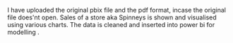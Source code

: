 I have uploaded the original pbix file and the pdf format, incase the original file does'nt open.
Sales of a store aka Spinneys is shown and visualised using various charts. The data is cleaned and inserted into power bi for modelling .
